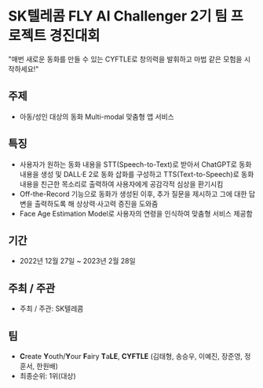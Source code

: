# SK텔레콤 FLY AI Challenger 2기 팀 프로젝트 경진대회

"매번 새로운 동화를 만들 수 있는 CYFTLE로 창의력을 발휘하고 마법 같은 모험을 시작하세요!"


## 주제
* 아동/성인 대상의 동화 Multi-modal 맞춤형 앱 서비스

## 특징
* 사용자가 원하는 동화 내용을 STT(Speech-to-Text)로 받아서 ChatGPT로 동화 내용을 생성 및 DALL·E 2로 동화 삽화를 구성하고 TTS(Text-to-Speech)로 동화 내용을 친근한 목소리로 출력하여 사용자에게 공감각적 심상을 환기시킴
* Off-the-Record 기능으로 동화가 생성된 이후, 추가 질문을 제시하고 그에 대한 답변을 출력하도록 해 상상력·사고력 증진을 도와줌
* Face Age Estimation Model로 사용자의 연령을 인식하여 맞춤형 서비스 제공함

## 기간
* 2022년 12월 27일 ~ 2023년 2월 28일

## 주최 / 주관
* 주최 / 주관: SK텔레콤

## 팀
* **C**reate **Y**outh/**Y**our **F**airy **T**a**LE**, **CYFTLE** (김태형, 송승우, 이예진, 장준영, 정훈서, 한원배)
* 최종순위: 1위(대상)
